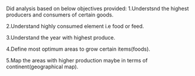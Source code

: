 Did analysis based on below objectives provided:
   1.Understsnd the highest producers and consumers of certain goods.

   2.Understand highly consumed element i.e food or feed.

   3.Understand the year with highest produce.

   4.Define most optimum areas to grow certain items(foods).

   5.Map the areas with higher production maybe in terms of continent(geographical map).

